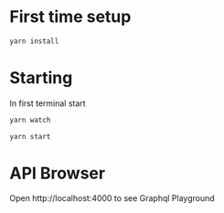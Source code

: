 # First time setup

```bash
yarn install
```

# Starting

In first terminal start

```bash
yarn watch
```

```bash
yarn start
```

# API Browser

Open http://localhost:4000 to see Graphql Playground

